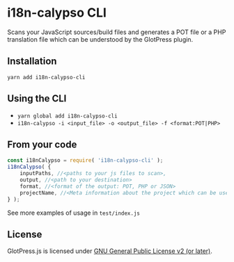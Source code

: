 # i18n-calypso CLI

Scans your JavaScript sources/build files and generates a POT file or a PHP translation file which can be understood by the GlotPress plugin.

## Installation

`yarn add i18n-calypso-cli`

## Using the CLI

- `yarn global add i18n-calypso-cli`
- `i18n-calypso -i <input_file> -o <output_file> -f <format:POT|PHP>`

## From your code

```js
const i18nCalypso = require( 'i18n-calypso-cli' );
i18nCalypso( {
	inputPaths, //<paths to your js files to scan>,
	output, //<path to your destination>
	format, //<format of the output: POT, PHP or JSON>
	projectName, //<Meta information about the project which can be used for autogenerated headers>
} );
```

See more examples of usage in `test/index.js`

## License

GlotPress.js is licensed under [GNU General Public License v2 (or later)](./LICENSE.md).
